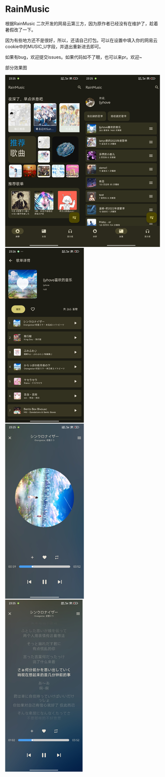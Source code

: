# RainMusic

根据RainMusic 二次开发的网易云第三方，因为原作者已经没有在维护了，趁着暑假改了一下。



因为有些地方还不是很好，所以，还请自己打包。可以在设置中填入你的网易云cookie中的MUSIC_U字段，并退出重新进去即可。

如果有bug，欢迎提交issues。如果代码如不了眼，也可以来pr。欢迎~


部分效果图

<img src="./preview/home_page.jpg" title="" alt="" width="249"><img title="" src="./preview/my_playlist.jpg" alt="" width="249">
<img title="" src="./preview/playlist.jpg" alt="" width="253"><img src="./preview/player.jpg" title="" alt="" width="253">
<img src="./preview/lyric.jpg" title="" alt="" width="249">
